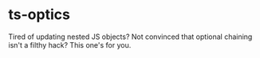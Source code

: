 # ts-optics

Tired of updating nested JS objects? Not convinced that optional chaining isn't a filthy hack? This one's for you.